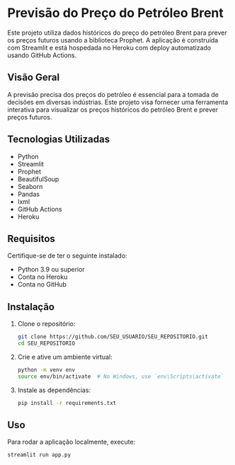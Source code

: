 # Previsão do Preço do Petróleo Brent

Este projeto utiliza dados históricos do preço do petróleo Brent para prever os preços futuros usando a biblioteca Prophet. A aplicação é construída com Streamlit e está hospedada no Heroku com deploy automatizado usando GitHub Actions.

## Visão Geral

A previsão precisa dos preços do petróleo é essencial para a tomada de decisões em diversas indústrias. Este projeto visa fornecer uma ferramenta interativa para visualizar os preços históricos do petróleo Brent e prever preços futuros.

## Tecnologias Utilizadas

- Python
- Streamlit
- Prophet
- BeautifulSoup
- Seaborn
- Pandas
- lxml
- GitHub Actions
- Heroku

## Requisitos

Certifique-se de ter o seguinte instalado:

- Python 3.9 ou superior
- Conta no Heroku
- Conta no GitHub

## Instalação

1. Clone o repositório:

    ```sh
    git clone https://github.com/SEU_USUARIO/SEU_REPOSITORIO.git
    cd SEU_REPOSITORIO
    ```

2. Crie e ative um ambiente virtual:

    ```sh
    python -m venv env
    source env/bin/activate  # No Windows, use `env\Scripts\activate`
    ```

3. Instale as dependências:

    ```sh
    pip install -r requirements.txt
    ```

## Uso

Para rodar a aplicação localmente, execute:

```sh
streamlit run app.py
